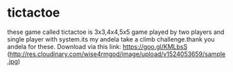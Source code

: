 # tictactoe
these game called tictactoe is 3x3,4x4,5x5 game played by two players and single player with system.its my andela take a climb challenge.thank you andela for these. Download via this link: https://goo.gl/KMLbsS
(http://res.cloudinary.com/wise4rmgod/image/upload/v1524053659/sample.jpg)
